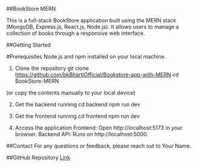 ##BookStore MERN

This is a full-stack BookStore application built using the MERN stack (MongoDB, Express.js, React.js, Node.js). It allows users to manage a collection of books through a responsive web interface.

##Getting Started

#Prerequisites
Node.js and npm installed on your local machine.

1. Clone the repository
git clone <https://github.com/bkBhartiOfficial/Bookstore-app-with-MERN>
cd BookStore-MERN 

(or copy the contents manually to your local device)

2. Get the backend running
cd backend
npm run dev

3. Get the frontend running
cd frontend
npm run dev

4. Access the application
Frontend: Open http://localhost:5173 in your browser.
Backend API: Runs on http://localhost:5000. 

##Contact
For any questions or feedback, please reach out to Your Name.

##GitHub Repository
[Link](https://github.com/bkBhartiOfficial/Bookstore-app-with-MERN)

